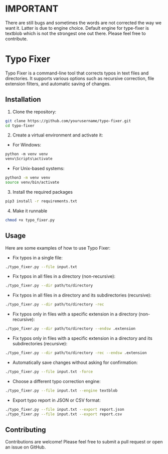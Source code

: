 # IMPORTANT
There are still bugs and sometimes the words are not corrected the way we want it. Latter is due to engine choice. Default engine for type-fixer
is textblob which is not the strongest one out there. Please feel free to contribute.

# Typo Fixer

Typo Fixer is a command-line tool that corrects typos in text files and directories. It supports various options such as recursive correction, file extension filters, and automatic saving of changes.

## Installation

1. Clone the repository:


```bash
git clone https://github.com/yourusername/typo-fixer.git
cd typo-fixer
```


2. Create a virtual environment and activate it:

- For Windows:
```ps
python -m venv venv
venv\Scripts\activate
```
- For Unix-based systems:
```bash
python3 -m venv venv
source venv/bin/activate
```

3. Install the required packages
```bash
pip3 install -r requirements.txt
```

4. Make it runnable
```sh
chmod +x typo_fixer.py
```

## Usage
Here are some examples of how to use Typo Fixer:

- Fix typos in a single file:
```bash
./typo_fixer.py --file input.txt
```
- Fix typos in all files in a directory (non-recursive):
```bash
./typo_fixer.py --dir path/to/directory
```

- Fix typos in all files in a directory and its subdirectories (recursive):
```sh
./typo_fixer.py --dir path/to/directory -rec
```

- Fix typos only in files with a specific extension in a directory (non-recursive):
```sh
./typo_fixer.py --dir path/to/directory --endsw .extension
```

- Fix typos only in files with a specific extension in a directory and its subdirectories (recursive):
```sh
./typo_fixer.py --dir path/to/directory -rec --endsw .extension
```

- Automatically save changes without asking for confirmation:
```sh
./typo_fixer.py --file input.txt -force
```

- Choose a different typo correction engine:
```sh
./typo_fixer.py --file input.txt --engine textblob
```

- Export typo report in JSON or CSV format:
```sh
./typo_fixer.py --file input.txt --export report.json
./typo_fixer.py --file input.txt --export report.csv
```



## Contributing

Contributions are welcome! Please feel free to submit a pull request or open an issue on GitHub.

